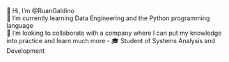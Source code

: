 👋 Hi, I’m @RuanGaldino  
🌱 I’m currently learning Data Engineering and the Python programming language  
💞️ I’m looking to collaborate with a company where I can put my knowledge into practice and learn much more - 🎓 Student of Systems Analysis and Development
